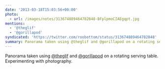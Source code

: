 ```yaml
---
date: '2013-03-18T15:03:56+00:00'
photo:
  - url: /images/notes/313674889464782848-BFplpmoCIAEgqpt.jpg
mentions:
  - '@theglif'
  - '@gorillapod'
syndicated: 'https://twitter.com/roobottom/status/313674889464782848'
summary: Panorama taken using @theglif and @gorillapod on a rotating serving table.
---
```

Panorama taken using [@theglif](https://twitter.com/@theglif) and [@gorillapod](https://twitter.com/@gorillapod) on a rotating serving table. Experimenting with photography. 
